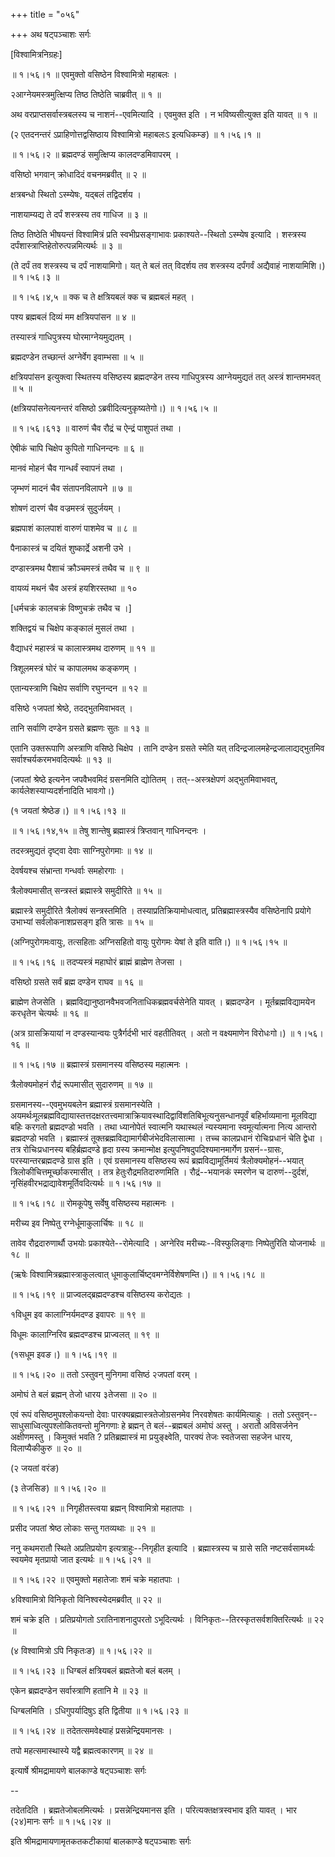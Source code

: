 +++
title = "०५६"

+++
अथ षट्पञ्चाशः सर्गः  

\[विश्वामित्रनिग्रहः\]  

 ॥ १।५६।१ ॥ एवमुक्तो वसिष्ठेन विश्वामित्रो महाबलः ।  

२आग्नेयमस्त्रमुत्क्षिप्य तिष्ठ तिष्ठेति चाब्रवीत्  ॥  १  ॥   

अथ वरप्राप्तसर्वास्त्रबलस्य च नाशनं--एवमित्यादि । एवमुक्त इति । न भविष्यसीत्युक्त इति यावत्  ॥  १  ॥   

(२ एतदनन्तरं ऽप्राहिणोत्तद्वसिष्ठाय विश्वामित्रो महाबलःऽ इत्यधिकम्ङ) ॥ १।५६।१ ॥   

 ॥ १।५६।२ ॥ ब्रह्मदण्डं समुत्क्षिप्य कालदण्डमिवापरम् ।  

वसिष्ठो भगवान् क्रोधादिदं वचनमब्रवीत्  ॥  २  ॥   

क्षत्रबन्धो स्थितो ऽस्म्येषः, यद्बलं तद्विदर्शय ।  

नाशयाम्यद्य ते दर्पं शस्त्रस्य तव गाधिज  ॥  ३  ॥   

तिष्ठ तिष्ठेति भीषयन्तं विश्वामित्रं प्रति स्वभीप्रसङ्गाभावः प्रकाश्यते--स्थितो ऽस्म्येष इत्यादि । शस्त्रस्य दर्पंशास्त्राप्तिहेतोरुत्पन्नमित्यर्थः  ॥  ३  ॥   

(ते दर्पं तव शस्त्रस्य च दर्पं नाशयामिगो। यत् ते बलं तत् विदर्शय तव शस्त्रस्य दर्पंगर्वं अद्यैवाहं नाशयामिशि।) ॥ १।५६।३ ॥   

 ॥ १।५६।४,५ ॥ क्क च ते क्षत्रियबलं क्क च ब्रह्मबलं महत् ।  

पश्य ब्रह्मबलं दिव्यं मम क्षत्रियपांसन  ॥  ४  ॥   

तस्यास्त्रं गाधिपुत्रस्य घोरमाग्नेयमुद्यतम् ।  

ब्रह्मदण्डेन तच्छान्तं अग्नेर्वेग इवाम्भसा  ॥  ५  ॥   

क्षत्रियपांसन इत्युक्त्वा स्थितस्य वसिष्ठस्य ब्रह्मदण्डेन तस्य गाधिपुत्रस्य आग्नेयमुद्यतं तत् अस्त्रं शान्तमभवत्  ॥  ५  ॥   

(क्षत्रियपांसनेत्यनन्तरं वसिष्ठो ऽब्रवीदित्यनुकृष्यतेगो।) ॥ १।५६।५ ॥   

 ॥ १।५६।६१३ ॥ वारुणं चैव रौद्रं च ऐन्द्रं पाशुपतं तथा ।  

ऐषीकं चापि चिक्षेप कुपितो गाधिनन्दनः  ॥  ६  ॥   

मानवं मोहनं चैव गान्धर्वं स्वापनं तथा ।  

जृम्भणं मादनं चैव संतापनविलापने  ॥  ७  ॥   

शोषणं दारणं चैव वज्रमस्त्रं सुदुर्जयम् ।  

ब्रह्मपाशं कालपाशं वारुणं पाशमेव च  ॥  ८  ॥   

पैनाकास्त्रं च दयितं शुष्कार्द्रे अशनी उभे ।  

दण्डास्त्रमथ पैशाचं क्रौञ्चमस्त्रं तथैव च  ॥  ९  ॥   

वायव्यं मथनं चैव अस्त्रं हयशिरस्तथा  ॥  १०  

\[धर्मचक्रं कालचक्रं विष्णुचक्रं तथैव च ।\]  

शक्तिद्वयं च चिक्षेप कङ्कालं मुसलं तथा ।  

वैद्याधरं महास्त्रं च कालास्त्रमथ दारुणम्  ॥  ११  ॥   

त्रिशूलमस्त्रं घोरं च कापालमथ कङ्कणम् ।  

एतान्यस्त्राणि चिक्षेप सर्वाणि रघुनन्दन  ॥  १२  ॥   

वसिष्ठे १जपतां श्रेष्ठे, तदद्भुतमिवाभवत् ।  

तानि सर्वाणि दण्डेन ग्रसते ब्रह्मणः सुतः  ॥  १३  ॥   

एतानि उक्तरूपाणि अस्त्राणि वसिष्ठे चिक्षेप । तानि दण्डेन ग्रसते स्मेति यत् तदिन्द्रजालमहेन्द्रजालाद्यद्भुतमिव सर्वाश्चर्यकरमभवदित्यर्थः  ॥  १३  ॥   

(जपतां श्रेष्ठे इत्यनेन जपवैभवमिदं ग्रसनमिति द्योतितम् । तत्--अस्त्रक्षेपणं अद्भुतमिवाभवत्, कार्यलेशस्याप्यदर्शनादिति भावःगो।)  

(१ जयतां श्रेष्ठेङ।) ॥ १।५६।१३ ॥   

 ॥ १।५६।१४,१५ ॥ तेषु शान्तेषु ब्रह्मास्त्रं त्रिप्तवान् गाधिनन्दनः ।  

तदस्त्रमुद्यतं दृष्ट्वा देवाः साग्निपुरोगमाः  ॥  १४  ॥   

देवर्षयश्च संभ्रान्ता गन्धर्वाः समहोरगाः ।  

त्रैलोक्यमासीत् सन्त्रस्तं ब्रह्मास्त्रे समुदीरिते  ॥  १५  ॥   

ब्रह्मास्त्रे समुदीरिते त्रैलोक्यं सन्त्रस्तमिति । तस्याप्रतिक्रियामोधत्वात्, प्रतिब्रह्मास्त्रस्यैव वसिष्ठेनापि प्रयोगे उभाभ्यां सर्वलोकनाशप्रसङ्ग इति त्रासः  ॥  १५  ॥   

(अग्निपुरोगमःवायुः, तत्सहिताः अग्निसहितो वायुः पुरोगमः येषां ते इति वाति।) ॥ १।५६।१५ ॥   

 ॥ १।५६।१६ ॥ तदप्यस्त्रं महाघोरं ब्राह्मं ब्राह्मेण तेजसा ।  

वसिष्ठो ग्रसते सर्वं ब्रह्म दण्डेन राघव  ॥  १६  ॥   

ब्राह्मेण तेजसेति । ब्रह्मविद्यानुष्ठानवैभवजनिताधिकब्रह्मवर्चसेनेति यावत् । ब्रह्मदण्डेन । मूर्तब्रह्मविद्यामयेन करधृतेन चेत्यर्थः  ॥  १६  ॥   

(अत्र ग्रासक्रियायां न दण्डस्यान्वयः पुत्रैर्गर्दभी भारं वहतीतिवत् । अतो न वक्ष्यमाणेन विरोधःगो।) ॥ १।५६।१६ ॥   

 ॥ १।५६।१७ ॥ ब्रह्मास्त्रं ग्रसमानस्य वसिष्ठस्य महात्मनः ।  

त्रैलोक्यमोहनं रौद्रं रूपमासीत् सुदारुणम्  ॥  १७  ॥   

ग्रसमानस्य--एवमुभयबलेन ब्रह्मास्त्रं ग्रसमानस्येति । अयमर्थःमूलब्रह्मविद्यायास्तत्तदक्षरतत्त्वमात्राक्रियावस्थादिद्वाविंशतिबिभूत्यनुसन्धानपूर्वं बहिर्भाव्यमाना मूलविद्या बहिः करगतो ब्रह्मदण्डो भवति । तथा ध्यानोपेतं स्वात्मनि यथास्थलं न्यस्यमाना स्वमूर्त्यात्मना नित्य आन्तरो ब्रह्मदण्डो भवति । ब्रह्मास्त्रं तूक्तब्रह्मविद्यामार्गबीजंभेदविलासात्मा । तच्च कालप्रधानं रोचिःप्रधानं चेति द्वेधा । तत्र रोचिःप्रधानस्य बहिर्ब्रह्मदण्डे हृदा ग्रस्य क्रमान्मोक्ष इत्युपनिषदुपदिश्यमानमार्गेण ग्रसनं--ग्रासः, परस्यान्तरब्रह्मदण्डे ग्रास इति । एवं ग्रसमानस्य वसिष्ठस्य रूपं ब्रह्मविद्यामूर्तिमयं त्रैलोक्यमोहनं--भयात् त्रिलोकीचित्तमूर्च्छाकरमासीत् । तत्र हेतुःरौद्रमतिदारुणमिति । रौद्रं--भयानकं स्मरणेन च दारुणं--दुर्दशं, नृसिंहवीरभद्राद्यावेशमूर्तिवदित्यर्थः ॥ १।५६।१७ ॥   

 ॥ १।५६।१८ ॥ रोमकूपेषु सर्वेषु वसिष्ठस्य महात्मनः ।  

मरीच्य इव निष्पेतु रग्नेर्धूमाकुलार्चिषः  ॥  १८  ॥   

तावेव रौद्रदारुणार्थौ उभयोः प्रकाश्येते--रोमेत्यादि । अग्नेरिव मरीच्यः--विस्फुलिङ्गाः निष्पेतुरिति योजनार्थः  ॥  १८  ॥   

(ऋषेः विश्वामित्रब्रह्मास्त्राकुलत्वात् धूमाकुलार्चिष्ट्वमग्नेर्विशेषणम्ति।) ॥ १।५६।१८ ॥   

 ॥ १।५६।१९ ॥ प्राज्वलद्ब्रह्मदण्डश्च वसिष्ठस्य करोद्यतः ।  

१विधूम इव कालाग्निर्यमदण्ड इवापरः  ॥  १९  ॥   

विधूमः कालाग्निरिव ब्रह्मदण्डश्च प्राज्वलत्  ॥  १९  ॥   

(१सधूम इवङ।) ॥ १।५६।१९ ॥   

 ॥ १।५६।२० ॥ ततो ऽस्तुवन् मुनिगमा वसिष्ठं २जपतां वरम् ।  

अमोघं ते बलं ब्रह्मन् तेजो धारय ३तेजसा  ॥  २०  ॥   

एवं रूपं वसिष्ठमुपश्लोकयन्तो देवाः पारक्यब्रह्मास्त्रतेजोग्रसनमेव निरवशेषतः कार्यमित्याहुः । ततो ऽस्तुवन्--साधुसाध्वित्युपश्लोकितवन्तो मुनिगणाः हे ब्रह्मन् ते बलं--ब्रह्मबलं अमोघं अस्तु । अरातौ अविसर्जनेन अक्षीणमस्तु । किमुक्तं भवति ? प्रतिब्रह्मास्त्रं मा प्रयुङ्क्ष्वेति, पारक्यं तेजः स्वतेजसा सहजेन धारय, विलाप्यैकीकुरु  ॥  २०  ॥   

(२ जयतां वरंङ)  

(३ तेजसिङ) ॥ १।५६।२० ॥   

 ॥ १।५६।२१ ॥ निगृहीतस्त्वया ब्रह्मन् विश्वामित्रो महातपाः ।  

प्रसीद जपतां श्रेष्ठ लोकाः सन्तु गतव्यथाः  ॥  २१  ॥   

ननु कथमरातौ स्थिते अप्रतिप्रयोग इत्यत्राहुः--निगृहीत इत्यादि । ब्रह्मास्त्रस्य च ग्रासे सति नष्टसर्वसामर्थ्यः स्वयमेव मृतप्रायो जात इत्यर्थः ॥ १।५६।२१ ॥   

 ॥ १।५६।२२ ॥ एवमुक्तो महातेजाः शमं चक्रे महातपाः ।  

४विश्वामित्रो विनिकृतो विनिश्वस्येदमब्रवीत्  ॥  २२  ॥   

शमं चक्रे इति । प्रतिप्रयोगतो ऽरातिनाशनादुपरतो ऽभूदित्यर्थः । विनिकृतः--तिरस्कृतसर्वशक्तिरित्यर्थः  ॥  २२  ॥   

(४ विश्वामित्रो ऽपि निकृतःङ) ॥ १।५६।२२ ॥   

 ॥ १।५६।२३ ॥ धिग्बलं क्षत्रियबलं ब्रह्मतेजो बलं बलम् ।  

एकेन ब्रह्मदण्डेन सर्वास्त्राणि हतानि मे  ॥  २३  ॥   

धिग्बलमिति । ऽधिगुपर्यादिषुऽ इति द्वितीया ॥ १।५६।२३ ॥   

 ॥ १।५६।२४ ॥ तदेतत्समवेक्ष्याहं प्रसन्नेन्द्रियमानसः ।  

तपो महत्समास्थास्ये यद्वै ब्रह्मत्वकारणम्  ॥  २४  ॥   

इत्यार्षे श्रीमद्रामायणे बालकाण्डे षट्पञ्चाशः सर्गः  

--  

तदेतदिति । ब्रह्मतेजोबलमित्यर्थः । प्रसन्नेन्द्रियमानस इति । परित्यक्तक्षत्रस्वभाव इति यावत् । भार (२४)मानः सर्गः ॥ १।५६।२४ ॥   

इति श्रीमद्रामायणामृतकतकटीकायां बालकाण्डे षट्पञ्चाशः सर्गः  

  

